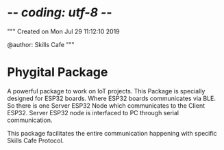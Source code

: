 # -*- coding: utf-8 -*-
"""
Created on Mon Jul 29 11:12:10 2019

@author: Skills Cafe
"""

# Phygital Package

A powerful package to work on IoT projects.
This Package is specially designed for ESP32 boards.
Where ESP32 boards communicates via BLE. 
So there is one Server ESP32 Node which communicates to the Client ESP32.
Server ESP32 node is interfaced to PC through serial communication.

This package facilitates the entire communication happening with specific Skills Cafe Protocol.


